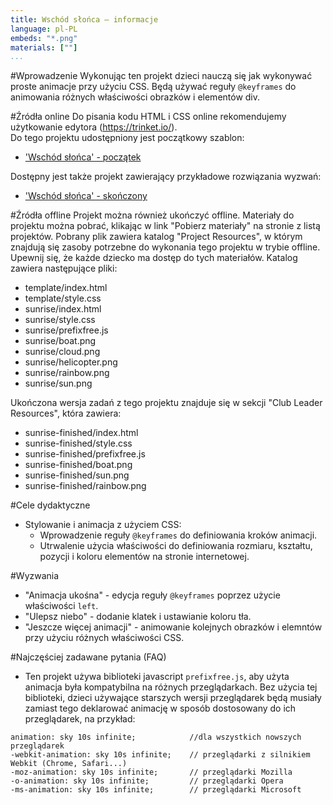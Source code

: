 ```yaml
---
title: Wschód słońca — informacje
language: pl-PL
embeds: "*.png"
materials: [""]
...
```


#Wprowadzenie
Wykonując ten projekt dzieci nauczą się jak wykonywać proste animacje przy użyciu CSS. Będą używać reguły `@keyframes` do animowania różnych właściwości obrazków i elementów div.

#Źródła online
Do pisania kodu HTML i CSS online rekomendujemy użytkowanie edytora (https://trinket.io/).  
Do tego projektu udostępniony jest początkowy szablon:

+ ['Wschód słońca' - początek](https://trinket.io/html/web-sunrise)

Dostępny jest także projekt zawierający przykładowe rozwiązania wyzwań:

+ ['Wschód słońca' - skończony](https://trinket.io/html/abcc0284a3)

#Źródła offline
Projekt można również ukończyć offline. Materiały do projektu można pobrać, klikając w link "Pobierz materiały" na stronie z listą projektów. Pobrany plik zawiera katalog "Project Resources", w którym znajdują się zasoby potrzebne do wykonania tego projektu w trybie offline. Upewnij się, że każde dziecko ma dostęp do tych materiałów. Katalog zawiera następujące pliki:

+ template/index.html
+ template/style.css
+ sunrise/index.html
+ sunrise/style.css
+ sunrise/prefixfree.js
+ sunrise/boat.png
+ sunrise/cloud.png
+ sunrise/helicopter.png
+ sunrise/rainbow.png
+ sunrise/sun.png

Ukończona wersja zadań z tego projektu znajduje się w sekcji "Club Leader Resources", która zawiera:

+ sunrise-finished/index.html
+ sunrise-finished/style.css
+ sunrise-finished/prefixfree.js
+ sunrise-finished/boat.png
+ sunrise-finished/sun.png
+ sunrise-finished/rainbow.png

#Cele dydaktyczne
+ Stylowanie i animacja z użyciem CSS:
	+ Wprowadzenie reguły `@keyframes` do definiowania kroków animacji.
	+ Utrwalenie użycia właściwości do definiowania rozmiaru, kształtu, pozycji i koloru elementów na stronie internetowej.

#Wyzwania
+ "Animacja ukośna" - edycja reguły `@keyframes` poprzez użycie właściwości `left`.
+ "Ulepsz niebo" - dodanie klatek i ustawianie koloru tła.
+ "Jeszcze więcej animacji" - animowanie kolejnych obrazków i elemntów przy użyciu różnych właściwości CSS.


#Najczęściej zadawane pytania (FAQ)

+ Ten projekt używa biblioteki javascript `prefixfree.js`, aby użyta animacja była kompatybilna na różnych przeglądarkach. Bez użycia tej biblioteki, dzieci używające starszych wersji przeglądarek będą musiały zamiast tego deklarować animację w sposób dostosowany do ich przeglądarek, na przykład:

```
animation: sky 10s infinite; 		  	//dla wszystkich nowszych przeglądarek
-webkit-animation: sky 10s infinite;  	// przeglądarki z silnikiem Webkit (Chrome, Safari...)
-moz-animation: sky 10s infinite;     	// przeglądarki Mozilla
-o-animation: sky 10s infinite;       	// przeglądarki Opera
-ms-animation: sky 10s infinite;		// przeglądarki Microsoft
```
